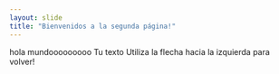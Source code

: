 ```yaml
---
layout: slide
title: "Bienvenidos a la segunda página!"
---
```

hola mundooooooooo
Tu texto
Utiliza la flecha hacia la izquierda para volver!
